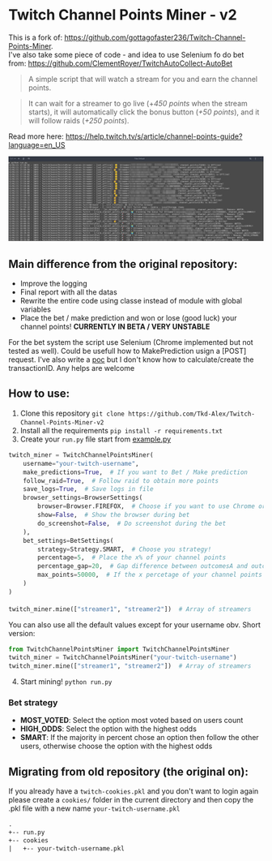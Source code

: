 # Twitch Channel Points Miner - v2

This is a fork of: https://github.com/gottagofaster236/Twitch-Channel-Points-Miner. <br>
I've also take some piece of code - and idea to use Selenium fo do bet from: https://github.com/ClementRoyer/TwitchAutoCollect-AutoBet

> A simple script that will watch a stream for you and earn the channel points.

> It can wait for a streamer to go live (+_450 points_ when the stream starts), it will automatically click the bonus button (_+50 points_), and it will follow raids (_+250 points_).

Read more here: https://help.twitch.tv/s/article/channel-points-guide?language=en_US

![Screenshot](./screenshot.png)

## Main difference from the original repository:

- Improve the logging
- Final report with all the datas
- Rewrite the entire code using classe instead of module with global variables
- Place the bet / make prediction and won or lose (good luck) your channel points!
**CURRENTLY IN BETA / VERY UNSTABLE**

For the bet system the script use Selenium (Chrome implemented but not tested as well). Could be usefull how to MakePrediction usign a [POST] request. I've also write a [poc](/TwitchChannelPointsMiner/classes/Twitch.py#L160) but I don't know how to calculate/create the transactionID. Any helps are welcome

## How to use:
1. Clone this repository `git clone https://github.com/Tkd-Alex/Twitch-Channel-Points-Miner-v2`
2. Install all the requirements `pip install -r requirements.txt`
3. Create your `run.py` file start from [example.py](/example.py)
```python
twitch_miner = TwitchChannelPointsMiner(
    username="your-twitch-username",
    make_predictions=True,  # If you want to Bet / Make prediction
    follow_raid=True,  # Follow raid to obtain more points
    save_logs=True,  # Save logs in file
    browser_settings=BrowserSettings(
        browser=Browser.FIREFOX,  # Choose if you want to use Chrome or Firefox as browser
        show=False,  # Show the browser during bet
        do_screenshot=False,  # Do screenshot during the bet
    ),
    bet_settings=BetSettings(
        strategy=Strategy.SMART,  # Choose you strategy!
        percentage=5,  # Place the x% of your channel points
        percentage_gap=20,  # Gap difference between outcomesA and outcomesB (for SMART stragegy)
        max_points=50000,  # If the x percetage of your channel points is gt bet_max_points set this value
    )
)

twitch_miner.mine(["streamer1", "streamer2"])  # Array of streamers
```
You can also use all the default values except for your username obv. Short version:
```python
from TwitchChannelPointsMiner import TwitchChannelPointsMiner
twitch_miner = TwitchChannelPointsMiner("your-twitch-username")
twitch_miner.mine(["streamer1", "streamer2"])  # Array of streamers
```
4. Start mining! `python run.py`

### Bet strategy

- **MOST_VOTED**: Select the option most voted based on users count
- **HIGH_ODDS**: Select the option with the highest odds
- **SMART**: If the majority in percent chose an option then follow the other users, otherwise choose the option with the highest odds

## Migrating from old repository (the original on):
If you already have a `twitch-cookies.pkl` and you don't want to login again please create a `cookies/` folder in the current directory and then copy the .pkl file with a new name `your-twitch-username.pkl`
```
.
+-- run.py
+-- cookies
|   +-- your-twitch-username.pkl
```
